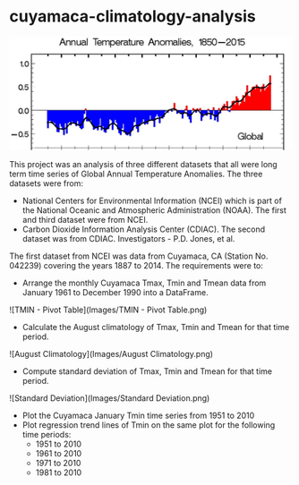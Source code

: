 # cuyamaca-climatology-analysis



![Temps](Images/climatology2.jpg)



This project was an analysis of three different datasets that all were long term time series of Global Annual Temperature Anomalies.  The three datasets were from:

- National Centers for Environmental Information (NCEI) which is part of the National Oceanic and Atmospheric Administration (NOAA).  The first and third dataset were from NCEI.  
- Carbon Dioxide Information Analysis Center (CDIAC).  The second dataset was from CDIAC.  Investigators - P.D. Jones, et al.  

The first dataset from NCEI was data from Cuyamaca, CA (Station No. 042239) covering the years 1887 to 2014.  The requirements were to:

- Arrange the monthly Cuyamaca Tmax, Tmin and Tmean data from January 1961 to December 1990 into a DataFrame.

![TMIN - Pivot Table](Images/TMIN - Pivot Table.png)

- Calculate the August climatology of Tmax, Tmin and Tmean for that time period.  

![August Climatology](Images/August Climatology.png)

- Compute standard deviation of Tmax, Tmin and Tmean for that time period.  

![Standard Deviation](Images/Standard Deviation.png)

- Plot the Cuyamaca January Tmin time series from 1951 to 2010
- Plot regression trend lines of Tmin on the same plot for the following time periods:
  - 1951 to 2010
  - 1961 to 2010
  - 1971 to 2010
  - 1981 to 2010



